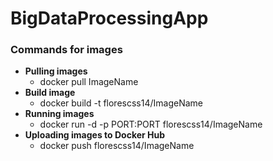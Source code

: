 # BigDataProcessingApp

### Commands for images  
- **Pulling images**
  - docker pull ImageName  
- **Build image**
  - docker build -t florescss14/ImageName
- **Running images**
  - docker run -d -p PORT:PORT florescss14/ImageName
- **Uploading images to Docker Hub**
  - docker push florescss14/ImageName
  
